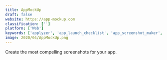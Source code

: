 ```yaml
---
title: AppMockUp
draft: false 
website: https://app-mockup.com
classification: ['']
platform: ['Web']
keywords: ['applyzer', 'app_launch_checklist', 'app_screenshot_maker', 'app_store_optimization_(aso)_checklist', 'app_store_template', 'applaunchpad', 'davinci_apps', 'device_mockups', 'dunnnk', 'flawless', 'frame', 'glorify', 'landing_ui_kit', 'looped_live_mockups', 'messaging_design_kit_for_sketch', 'mockuptime', 'mockuuups_studio', 'placeit', 'screener', 'sketch_to_app_store', 'switchr', 'untitled719', 'ios_jetpack']
image: 2020/04/AppMockUp.png
---
```

Create the most compelling screenshots for your app.